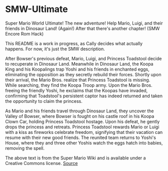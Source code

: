 <!-- Alright, Cally, what was the description beforehand?-->
# SMW-Ultimate
Super Mario World Ultimate! The new adventure! Help Mario, Luigi, and their friends in Dinosaur Land! (Again!) After that there's another chapter! (SMW Encore Rom Hack)

This README is a work in progress, as Cally decides what actually happens. For now, it's just the SMW description.

After Bowser's previous defeat, Mario, Luigi, and Princess Toadstool decide to recuperate in Dinosaur Land. Meanwhile in Dinosaur Land, the Koopa King and his Koopalings trap Yoshi and his friends in enchanted eggs, eliminating the opposition as they secretly rebuild their forces. Shortly upon their arrival, the Mario Bros. realize that Princess Toadstool is missing. While searching, they find the Koopa Troop army. Upon the Mario Bros. freeing the friendly Yoshi, he exclaims that the Koopas have invaded, confirming that Toadstool's persistent captor has indeed returned and taken the opportunity to claim the princess.

As Mario and his friends travel through Dinosaur Land, they uncover the Valley of Bowser, where Bowser is fought on his castle roof in his Koopa Clown Car, holding Princess Toadstool hostage. Upon his defeat, he gently drops the princess and retreats. Princess Toadstool rewards Mario or Luigi with a kiss as fireworks celebrate freedom, signifying that their vacation can resume with their new good friends. The reunited team returns to Yoshi's House, where they and three other Yoshis watch the eggs hatch into babies, removing the spell.

The above text is from the Super Mario Wiki and is available under a Creative Commons license. [Source](https://www.mariowiki.com/Super_Mario_World)
